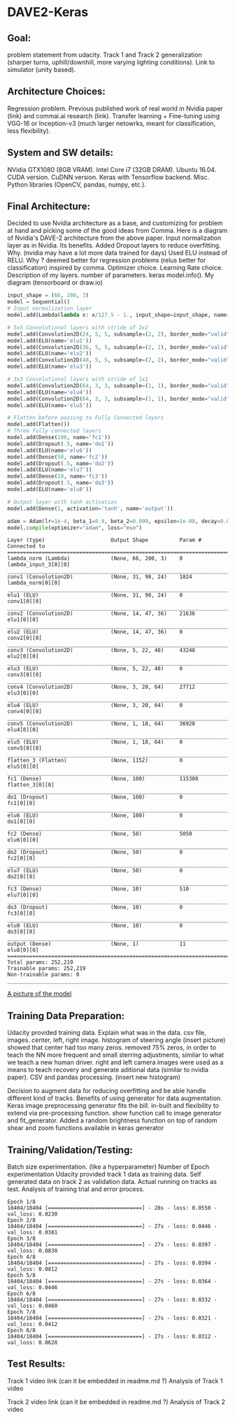 # DAVE2-Keras
## Goal: 
problem statement from udacity. Track 1 and Track 2 generalization (sharper turns, uphill/downhill, more varying lighting conditions). Link to simulator (unity based).

## Architecture Choices: 
Regression problem. Previous published work of real world in Nvidia paper (link) and commai.ai research (link). Transfer learning + Fine-tuning using VGG-16 or Inception-v3 (much larger netowrks, meant for classification, less flexibility).

## System and SW details: 
NVidia GTX1080 (8GB VRAM). Intel Core i7 (32GB DRAM). Ubuntu 16.04. CUDA version. CuDNN version. Keras with Tensorflow backend. Misc. Python libraries (OpenCV, pandas, numpy, etc.).

## Final Architecture:
  Decided to use Nvidia architecture as a base, and customizing for problem at hand and picking some of the good ideas from Comma. Here is a diagram of Nvidia's DAVE-2 architecture from the above paper.
  Input normalization layer as in Nvidia. Its benefits. 
  Added Dropout layers to reduce overfitting. Why. (nvidia may have a lot more data trained for days)
  Used ELU instead of RELU. Why ? deemed better for regression problems (relus better for classification) inspired by comma.
  Optimizer choice. Learning Rate choice.
  Description of my layers. number of parameters. keras model.info().
  My diagram (tensorboard or draw.io)
```python
input_shape = (66, 200, 3)
model = Sequential()
# Input normalization layer
model.add(Lambda(lambda x: x/127.5 - 1., input_shape=input_shape, name='lambda_norm'))

# 5x5 Convolutional layers with stride of 2x2
model.add(Convolution2D(24, 5, 5, subsample=(2, 2), border_mode="valid", name='conv1'))
model.add(ELU(name='elu1'))
model.add(Convolution2D(36, 5, 5, subsample=(2, 2), border_mode="valid", name='conv2'))
model.add(ELU(name='elu2'))
model.add(Convolution2D(48, 5, 5, subsample=(2, 2), border_mode="valid", name='conv3'))
model.add(ELU(name='elu3'))

# 3x3 Convolutional layers with stride of 1x1
model.add(Convolution2D(64, 3, 3, subsample=(1, 1), border_mode="valid", name='conv4'))
model.add(ELU(name='elu4'))
model.add(Convolution2D(64, 3, 3, subsample=(1, 1), border_mode="valid", name='conv5'))
model.add(ELU(name='elu5'))

# Flatten before passing to Fully Connected layers
model.add(Flatten())
# Three fully connected layers
model.add(Dense(100, name='fc1'))
model.add(Dropout(.5, name='do1'))
model.add(ELU(name='elu6'))
model.add(Dense(50, name='fc2'))
model.add(Dropout(.5, name='do2'))
model.add(ELU(name='elu7'))
model.add(Dense(10, name='fc3'))
model.add(Dropout(.5, name='do3'))
model.add(ELU(name='elu8'))

# Output layer with tanh activation 
model.add(Dense(1, activation='tanh', name='output'))

adam = Adam(lr=1e-4, beta_1=0.9, beta_2=0.999, epsilon=1e-08, decay=0.0)
model.compile(optimizer="adam", loss="mse")

```

```
Layer (type)                     Output Shape          Param #     Connected to                     
====================================================================================================
lambda_norm (Lambda)             (None, 66, 200, 3)    0           lambda_input_3[0][0]             
____________________________________________________________________________________________________
conv1 (Convolution2D)            (None, 31, 98, 24)    1824        lambda_norm[0][0]                
____________________________________________________________________________________________________
elu1 (ELU)                       (None, 31, 98, 24)    0           conv1[0][0]                      
____________________________________________________________________________________________________
conv2 (Convolution2D)            (None, 14, 47, 36)    21636       elu1[0][0]                       
____________________________________________________________________________________________________
elu2 (ELU)                       (None, 14, 47, 36)    0           conv2[0][0]                      
____________________________________________________________________________________________________
conv3 (Convolution2D)            (None, 5, 22, 48)     43248       elu2[0][0]                       
____________________________________________________________________________________________________
elu3 (ELU)                       (None, 5, 22, 48)     0           conv3[0][0]                      
____________________________________________________________________________________________________
conv4 (Convolution2D)            (None, 3, 20, 64)     27712       elu3[0][0]                       
____________________________________________________________________________________________________
elu4 (ELU)                       (None, 3, 20, 64)     0           conv4[0][0]                      
____________________________________________________________________________________________________
conv5 (Convolution2D)            (None, 1, 18, 64)     36928       elu4[0][0]                       
____________________________________________________________________________________________________
elu5 (ELU)                       (None, 1, 18, 64)     0           conv5[0][0]                      
____________________________________________________________________________________________________
flatten_3 (Flatten)              (None, 1152)          0           elu5[0][0]                       
____________________________________________________________________________________________________
fc1 (Dense)                      (None, 100)           115300      flatten_3[0][0]                  
____________________________________________________________________________________________________
do1 (Dropout)                    (None, 100)           0           fc1[0][0]                        
____________________________________________________________________________________________________
elu6 (ELU)                       (None, 100)           0           do1[0][0]                        
____________________________________________________________________________________________________
fc2 (Dense)                      (None, 50)            5050        elu6[0][0]                       
____________________________________________________________________________________________________
do2 (Dropout)                    (None, 50)            0           fc2[0][0]                        
____________________________________________________________________________________________________
elu7 (ELU)                       (None, 50)            0           do2[0][0]                        
____________________________________________________________________________________________________
fc3 (Dense)                      (None, 10)            510         elu7[0][0]                       
____________________________________________________________________________________________________
do3 (Dropout)                    (None, 10)            0           fc3[0][0]                        
____________________________________________________________________________________________________
elu8 (ELU)                       (None, 10)            0           do3[0][0]                        
____________________________________________________________________________________________________
output (Dense)                   (None, 1)             11          elu8[0][0]                       
====================================================================================================
Total params: 252,219
Trainable params: 252,219
Non-trainable params: 0
____________________________________________________________________________________________________
```
[A picture of the model](model.png)

## Training Data Preparation:
  Udacity provided training data. Explain what was in the data. csv file, images. center, left, right image. histogram of steering angle (insert picture) showed that center had too many zeros. removed 75% zeros, in order to teach the NN more frequent and small sterring adjustments, similar to what we teach a new human driver. right and left camera images were used as a means to teach recovery and generate aditional data (similar to nvidia paper). CSV and pandas processing. (insert new histogram)
  
  Decision to augment data for reducing overfitting and be able handle different kind of tracks. 
  Benefits of using generator for data augmentation. 
  Keras image preprocessing generator fits the bill. in-built and flexibility to extend via pre-processing function.
  show function call to image generator and fit_generator.
  Added a random brightness function on top of random shear and zoom functions available in keras generator
  
## Training/Validation/Testing:  
  Batch size experimentation. (like a hyperparameter)
  Number of Epoch experimentation
  Udacity provided track 1 data as training data. Self generated data on track 2 as validation data.
  Actual running on tracks as test.
  Analysis of training trial and error process.
    
```
Epoch 1/8
18404/18404 [==============================] - 28s - loss: 0.0550 - val_loss: 0.0230
Epoch 2/8
18404/18404 [==============================] - 27s - loss: 0.0446 - val_loss: 0.0381
Epoch 3/8
18404/18404 [==============================] - 27s - loss: 0.0397 - val_loss: 0.0830
Epoch 4/8
18404/18404 [==============================] - 27s - loss: 0.0394 - val_loss: 0.0812
Epoch 5/8
18404/18404 [==============================] - 27s - loss: 0.0364 - val_loss: 0.0446
Epoch 6/8
18404/18404 [==============================] - 27s - loss: 0.0332 - val_loss: 0.0460
Epoch 7/8
18404/18404 [==============================] - 27s - loss: 0.0321 - val_loss: 0.0412
Epoch 8/8
18404/18404 [==============================] - 27s - loss: 0.0312 - val_loss: 0.0628
```

## Test Results:
Track 1 video link (can it be embedded in readme.md ?)
Analysis of Track 1 video

Track 2 video link (can it be embedded in readme.md ?)
Analysis of Track 2 video
